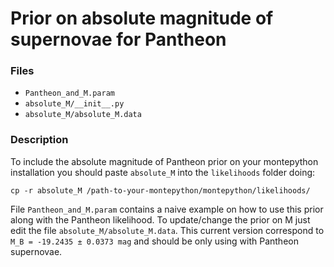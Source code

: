 # Prior on absolute magnitude of supernovae for Pantheon

### Files

   - `Pantheon_and_M.param`
   - `absolute_M/__init__.py`
   - `absolute_M/absolute_M.data`

### Description
To include the absolute magnitude of Pantheon prior on your montepython installation you should paste `absolute_M` into the `likelihoods` folder doing:
```
cp -r absolute_M /path-to-your-montepython/montepython/likelihoods/

```
File `Pantheon_and_M.param` contains a naive example on how to use this prior along with the Pantheon likelihood. To update/change the prior on M just edit the file `absolute_M/absolute_M.data`. This current version correspond to `M_B = -19.2435 ± 0.0373 mag` and should be only using with Pantheon supernovae. 
